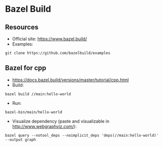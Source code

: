 # Bazel Build

## Resources
- Official site: https://www.bazel.build/
- Examples:
```
git clone https://github.com/bazelbuild/examples
```

## Bazel for cpp
- https://docs.bazel.build/versions/master/tutorial/cpp.html
- Build:
```
bazel build //main:hello-world
```
- Run:
```
bazel-bin/main/hello-world
```
- Visualize dependency (paste and visualizable in http://www.webgraphviz.com/):
```
bazel query --notool_deps --noimplicit_deps 'deps(//main:hello-world)'   --output graph
```